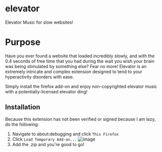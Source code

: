 # elevator
Elevator Music for slow websites!

# Purpose
Have you ever found a website that loaded incredibly slowly, and with the 0.4 seconds of free time that you had during the wait you wish your brain was being stimulated by something else? Fear no more!
Elevator is an extremely intricate and complex extension designed to tend to your hyperactivity disorders with ease.

Simply install the firefox add-on and enjoy non-copyrighted elevator music with a potentially-licensed elevator ding!

## Installation
Because this extension has not been verified or signed because I am lazy, do the following:
1. Navigate to about:debugging and click `This Firefox`
2. Click `Load Temporary Add-on...` ![image](https://user-images.githubusercontent.com/79817320/220819471-7c486855-fce6-49ac-8eee-afcaaf2dc3fc.png)
3. Add the .zip and you're good to go!
